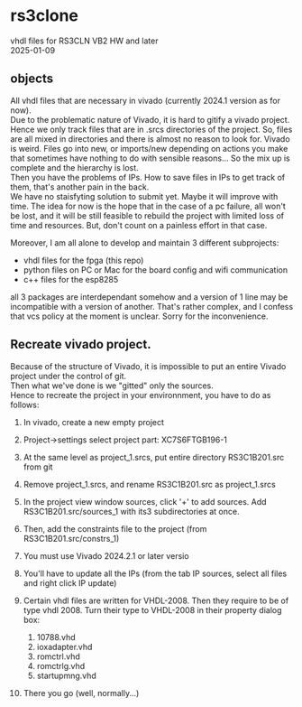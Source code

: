 # rs3clone
vhdl files for RS3CLN VB2 HW and later  
2025-01-09

## objects  
All vhdl files that are necessary in vivado (currently 2024.1 version as for now).  
Due to the problematic nature of Vivado, it is hard to gitify a vivado project.  
Hence we only track files that are in .srcs directories of the project. So, files are all mixed in directories and there is almost no reason to look for. Vivado is weird. Files go into new, or imports/new depending on actions you make that sometimes have nothing to do with sensible reasons... So the mix up is complete and the hierarchy is lost.  
Then you have the problems of IPs. How to save files in IPs to get track of them, that's another pain in the back.  
We have no staisfyting solution to submit yet. Maybe it will improve with time. The idea for now is the hope that in the case of a pc failure, all won't be lost, and it will be still feasible to rebuild the project with limited loss of time and resources. But, don't count on a painless effort in that case.  

Moreover, I am all alone to develop and maintain 3 different subprojects:
- vhdl files for the fpga (this repo)
- python files on PC or Mac for the board config and wifi communication
- c++ files for the esp8285

all 3 packages are interdependant somehow and a version of 1 line may be incompatible with a version of another. That's rather complex, and I confess that vcs policy at the moment is unclear. Sorry for the inconvenience.  



## Recreate vivado project.  
Because of the structure of Vivado, it is impossible to put an entire Vivado project under the control of git.  
Then what we've done is we "gitted" only the sources.    
Hence to recreate the project in your environnment, you have to do as follows:  
1. In vivado, create a new empty project
2. Project->settings select project part: XC7S6FTGB196-1
3. At the same level as project_1.srcs, put entire directory RS3C1B201.src from git
4. Remove project_1.srcs, and rename RS3C1B201.src as project_1.srcs
5. In the project view window sources, click '+' to add sources. Add RS3C1B201.src/sources_1 with its3 subdirectories at once.
6. Then, add the constraints file to the project (from  RS3C1B201.src/constrs_1)
7. You must use Vivado 2024.2.1 or later versio
8. You'll have to update all the IPs (from the tab IP sources, select all files and right click IP update)
9. Certain vhdl files are written for VHDL-2008. Then they require to be of type vhdl 2008. Turn their type to VHDL-2008 in their property dialog box:
    1. 10788.vhd
    2. ioxadapter.vhd
    3. romctrl.vhd
    4. romctrlg.vhd
    5. startupmng.vhd 
   
8. There you go (well, normally...)

   
